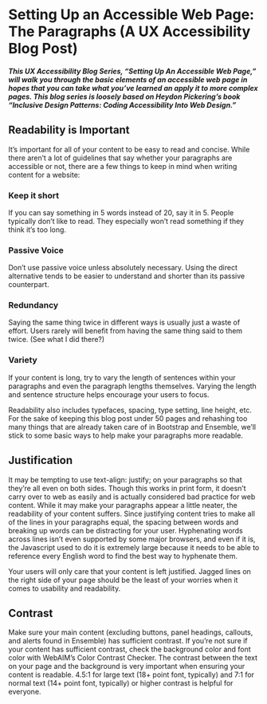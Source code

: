 # Setting Up an Accessible Web Page: The Paragraphs (A UX Accessibility Blog Post)
##### This UX Accessibility Blog Series, “Setting Up An Accessible Web Page,” will walk you through the basic elements of an accessible web page in hopes that you can take what you’ve learned an apply it to more complex pages. This blog series is loosely based on Heydon Pickering’s book “Inclusive Design Patterns: Coding Accessibility Into Web Design.”

<h2>Readability is Important</h2>
<p>It’s important for all of your content to be easy to read and concise. While there aren’t a lot of guidelines that say whether your paragraphs are accessible or not, there are a few things to keep in mind when writing content for a website:</p>
<h3>Keep it short</h3>
<p>If you can say something in 5 words instead of 20, say it in 5. People typically don’t like to read. They especially won’t read something if they think it’s too long. </p>
<h3>Passive Voice</h3>
<p>Don’t use passive voice unless absolutely necessary. Using the direct alternative tends to be easier to understand and shorter than its passive counterpart. </p>
<h3>Redundancy</h3>
<p>Saying the same thing twice in different ways is usually just a waste of effort. Users rarely will benefit from having the same thing said to them twice. (See what I did there?)</p>
<h3>Variety</h3>
<p>If your content is long, try to vary the length of sentences within your paragraphs and even the paragraph lengths themselves. Varying the length and sentence structure helps encourage your users to focus.</p>

<p>Readability also includes typefaces, spacing, type setting, line height, etc. For the sake of keeping this blog post under 50 pages and rehashing too many things that are already taken care of in Bootstrap and Ensemble, we’ll stick to some basic ways to help make your paragraphs more readable. </p>

<h2>Justification</h2>
<p>It may be tempting to use text-align: justify; on your paragraphs so that they’re all even on both sides. Though this works in print form, it doesn’t carry over to web as easily and is actually considered bad practice for web content. While it may make your paragraphs appear a little neater, the readability of your content suffers. Since justifying content tries to make all of the lines in your paragraphs equal, the spacing between words and breaking up words can be distracting for your user. Hyphenating words across lines isn’t even supported by some major browsers, and even if it is, the Javascript used to do it is extremely large because it needs to be able to reference every English word to find the best way to hyphenate them. </p>
<p>Your users will only care that your content is left justified. Jagged lines on the right side of your page should be the least of your worries when it comes to usability and readability.  </p>

<h2>Contrast</h2>
<p>Make sure your main content (excluding buttons, panel headings, callouts, and alerts found in Ensemble) has sufficient contrast. If you’re not sure if your content has sufficient contrast, check the background color and font color with WebAIM’s Color Contrast Checker. The contrast between the text on your page and the background is very important when ensuring your content is readable. 4.5:1 for large text (18+ point font, typically) and 7:1 for normal text (14+ point font, typically) or higher contrast is helpful for everyone.</p>
